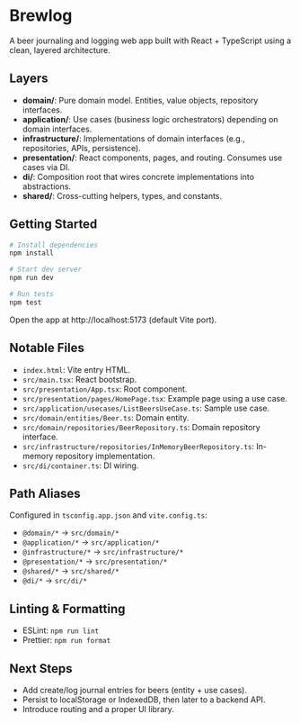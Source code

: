 # Brewlog

A beer journaling and logging web app built with React + TypeScript using a clean, layered architecture.

## Layers

- **domain/**: Pure domain model. Entities, value objects, repository interfaces.
- **application/**: Use cases (business logic orchestrators) depending on domain interfaces.
- **infrastructure/**: Implementations of domain interfaces (e.g., repositories, APIs, persistence).
- **presentation/**: React components, pages, and routing. Consumes use cases via DI.
- **di/**: Composition root that wires concrete implementations into abstractions.
- **shared/**: Cross-cutting helpers, types, and constants.

## Getting Started

```bash
# Install dependencies
npm install

# Start dev server
npm run dev

# Run tests
npm test
```

Open the app at http://localhost:5173 (default Vite port).

## Notable Files

- `index.html`: Vite entry HTML.
- `src/main.tsx`: React bootstrap.
- `src/presentation/App.tsx`: Root component.
- `src/presentation/pages/HomePage.tsx`: Example page using a use case.
- `src/application/usecases/ListBeersUseCase.ts`: Sample use case.
- `src/domain/entities/Beer.ts`: Domain entity.
- `src/domain/repositories/BeerRepository.ts`: Domain repository interface.
- `src/infrastructure/repositories/InMemoryBeerRepository.ts`: In-memory repository implementation.
- `src/di/container.ts`: DI wiring.

## Path Aliases

Configured in `tsconfig.app.json` and `vite.config.ts`:

- `@domain/*` -> `src/domain/*`
- `@application/*` -> `src/application/*`
- `@infrastructure/*` -> `src/infrastructure/*`
- `@presentation/*` -> `src/presentation/*`
- `@shared/*` -> `src/shared/*`
- `@di/*` -> `src/di/*`

## Linting & Formatting

- ESLint: `npm run lint`
- Prettier: `npm run format`

## Next Steps

- Add create/log journal entries for beers (entity + use cases).
- Persist to localStorage or IndexedDB, then later to a backend API.
- Introduce routing and a proper UI library.
